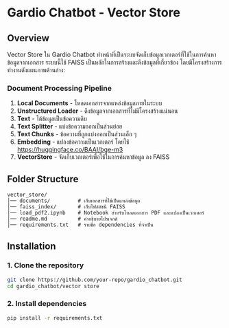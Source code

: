 # Gardio Chatbot - Vector Store

## Overview
Vector Store ใน Gardio Chatbot ทำหน้าที่เป็นระบบจัดเก็บข้อมูลเวกเตอร์ที่ใช้ในการค้นหาข้อมูลจากเอกสาร ระบบนี้ใช้ FAISS เป็นหลักในการสร้างและดึงข้อมูลที่เกี่ยวข้อง โดยมีโครงสร้างการทำงานดังแผนภาพด้านล่าง:

### Document Processing Pipeline
1. **Local Documents** - โหลดเอกสารจากแหล่งข้อมูลภายในระบบ
2. **Unstructured Loader** - ดึงข้อมูลจากเอกสารที่ไม่มีโครงสร้างแน่นอน
3. **Text** - ได้ข้อมูลเป็นข้อความดิบ
4. **Text Splitter** - แบ่งข้อความออกเป็นส่วนย่อย
5. **Text Chunks** - ข้อความที่ถูกแบ่งออกเป็นส่วนเล็ก ๆ
6. **Embedding** - แปลงข้อความเป็นเวกเตอร์ โดยใช้  https://huggingface.co/BAAI/bge-m3
7. **VectorStore** - จัดเก็บเวกเตอร์เพื่อใช้ในการค้นหาข้อมูล ลง FAISS 

## Folder Structure
```
vector_store/
│── documents/         # เก็บเอกสารที่ใช้เป็นแหล่งข้อมูล
│── faiss_index/       # เก็บไฟล์ดัชนี FAISS
│── load_pdf2.ipynb    # Notebook สำหรับโหลดเอกสาร PDF และแปลงเป็นเวกเตอร์
│── readme.md          # คำอธิบายโปรเจกต์
│── requirements.txt   # รายชื่อ dependencies ที่จำเป็น
```

## Installation
### 1. Clone the repository
```bash
git clone https://github.com/your-repo/gardio_chatbot.git
cd gardio_chatbot/vector store 
```

### 2. Install dependencies
```bash
pip install -r requirements.txt
```





